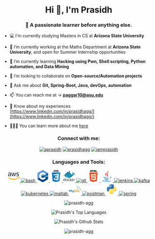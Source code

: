 <h1 align="center">Hi 👋, I'm Prasidh</h1>
<h3 align="center">🚀 A passionate learner before anything else.</h3>


- 💻 I'm currently studying Masters in CS at **Arizona State University**

- 🔭 I’m currently working at the Maths Department at **Arizona State University**, and open for Summer Internship opportunities

- 🌱 I’m currently learning **Hacking using Pwn, Shell scripting, Python automation, and Data Mining**

- 👯 I’m looking to collaborate on **Open-source/Automation projects**

- 💬 Ask me about **Git, Spring-Boot, Java, devOps, automation**

- 📫 You can reach me at -> **paggar10@asu.edu**

- 📄 Know about my experiences [https://www.linkedin.com/in/prasidhagg/](https://www.linkedin.com/in/prasidhagg/)

- 🙇🏻‍♂️ You can learn more about me [here](https://prasidh-agg.github.io/)

<h3 align="center">Connect with me:</h3>
<p align="center">
<a href="https://twitter.com/aprasidh" target="blank"><img align="center" src="https://raw.githubusercontent.com/rahuldkjain/github-profile-readme-generator/master/src/images/icons/Social/twitter.svg" alt="aprasidh" height="30" width="40" /></a>
<a href="https://linkedin.com/in/prasidhagg" target="blank"><img align="center" src="https://raw.githubusercontent.com/rahuldkjain/github-profile-readme-generator/master/src/images/icons/Social/linked-in-alt.svg" alt="prasidhagg" height="30" width="40" /></a>
<a href="https://instagram.com/iamprasidh" target="blank"><img align="center" src="https://raw.githubusercontent.com/rahuldkjain/github-profile-readme-generator/master/src/images/icons/Social/instagram.svg" alt="iamprasidh" height="30" width="40" /></a>
</p>

<h3 align="center">Languages and Tools:</h3>
<p align="center"> <a href="https://aws.amazon.com" target="_blank"> <img src="https://raw.githubusercontent.com/devicons/devicon/master/icons/amazonwebservices/amazonwebservices-original-wordmark.svg" alt="aws" width="40" height="40"/> </a> <a href="https://www.gnu.org/software/bash/" target="_blank"> <img src="https://www.vectorlogo.zone/logos/gnu_bash/gnu_bash-icon.svg" alt="bash" width="40" height="40"/> </a> <a href="https://www.w3schools.com/cpp/" target="_blank"> <img src="https://raw.githubusercontent.com/devicons/devicon/master/icons/cplusplus/cplusplus-original.svg" alt="cplusplus" width="40" height="40"/> </a> <a href="https://www.w3schools.com/css/" target="_blank"> <img src="https://raw.githubusercontent.com/devicons/devicon/master/icons/css3/css3-original-wordmark.svg" alt="css3" width="40" height="40"/> </a> <a href="https://www.docker.com/" target="_blank"> <img src="https://raw.githubusercontent.com/devicons/devicon/master/icons/docker/docker-original-wordmark.svg" alt="docker" width="40" height="40"/> </a> <a href="https://git-scm.com/" target="_blank"> <img src="https://www.vectorlogo.zone/logos/git-scm/git-scm-icon.svg" alt="git" width="40" height="40"/> </a> <a href="https://www.w3.org/html/" target="_blank"> <img src="https://raw.githubusercontent.com/devicons/devicon/master/icons/html5/html5-original-wordmark.svg" alt="html5" width="40" height="40"/> </a> <a href="https://www.java.com" target="_blank"> <img src="https://raw.githubusercontent.com/devicons/devicon/master/icons/java/java-original.svg" alt="java" width="40" height="40"/> </a> <a href="https://www.jenkins.io" target="_blank"> <img src="https://www.vectorlogo.zone/logos/jenkins/jenkins-icon.svg" alt="jenkins" width="40" height="40"/> </a> <a href="https://kafka.apache.org/" target="_blank"> <img src="https://www.vectorlogo.zone/logos/apache_kafka/apache_kafka-icon.svg" alt="kafka" width="40" height="40"/> </a> <a href="https://kubernetes.io" target="_blank"> <img src="https://www.vectorlogo.zone/logos/kubernetes/kubernetes-icon.svg" alt="kubernetes" width="40" height="40"/> </a> <a href="https://www.mathworks.com/" target="_blank"> <img src="https://upload.wikimedia.org/wikipedia/commons/2/21/Matlab_Logo.png" alt="matlab" width="40" height="40"/> </a> <a href="https://www.mysql.com/" target="_blank"> <img src="https://raw.githubusercontent.com/devicons/devicon/master/icons/mysql/mysql-original-wordmark.svg" alt="mysql" width="40" height="40"/> </a> <a href="https://postman.com" target="_blank"> <img src="https://www.vectorlogo.zone/logos/getpostman/getpostman-icon.svg" alt="postman" width="40" height="40"/> </a> <a href="https://www.python.org" target="_blank"> <img src="https://raw.githubusercontent.com/devicons/devicon/master/icons/python/python-original.svg" alt="python" width="40" height="40"/> </a> <a href="https://spring.io/" target="_blank"> <img src="https://www.vectorlogo.zone/logos/springio/springio-icon.svg" alt="spring" width="40" height="40"/> </a> </p>

<p align="center"> <img src="https://komarev.com/ghpvc/?username=prasidh-agg&label=Profile%20views&color=0e75b6&style=flat" alt="prasidh-agg" /> </p>
<p align="center"> <img alt="Prasidh's Top Languages" src="https://github-readme-stats.vercel.app/api/top-langs/?username=prasidh-agg&langs_count=8&count_private=true&layout=compact&theme=react&hide_border=true&bg_color=0D1117"/></p>
<p align="center"><img alt="Prasidh's Github Stats" src="https://github-readme-stats.vercel.app/api?username=prasidh-agg&show_icons=true&count_private=true&theme=react&hide_border=true&bg_color=0D1117" /></p>

<p align="center"><img align="center" src="https://github-readme-streak-stats.herokuapp.com/?user=prasidh-agg&" alt="prasidh-agg" /></p>
